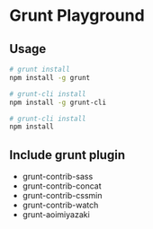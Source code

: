 # Grunt Playground

## Usage
```bash
# grunt install
npm install -g grunt

# grunt-cli install
npm install -g grunt-cli

# grunt-cli install
npm install
```


## Include grunt plugin
- grunt-contrib-sass
- grunt-contrib-concat
- grunt-contrib-cssmin
- grunt-contrib-watch
- grunt-aoimiyazaki
